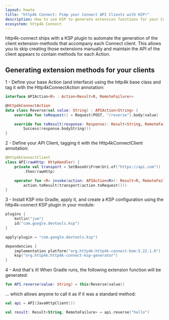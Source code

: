 ```yaml
---
layout: howto
title: "http4k Connect: Pimp your Connect API Clients with KSP!"
description: How to use KSP to generate extension functions for your Connect clients
ecosystem: http4k Connect
---
```


http4k-connect ships with a KSP plugin to automate the generation of the client extension-methods that accompany each Connect client. This allows you to skip creating
those extensions manually and maintain the API of the client appears to contain methods for each Action.

## Generating extension methods for your clients

1 - Define your base Action (and interface) using the http4k base class and tag it with the Http4kConnectAction annotation:

```kotlin
interface APIAction<R> : Action<Result<R, RemoteFailure>>

@Http4kConnectAction
data class Reverse(val value: String) : APIAction<String> {
    override fun toRequest() = Request(POST, "/reverse").body(value)

    override fun toResult(response: Response): Result<String, RemoteFailure> =
        Success(response.bodyString())
}

```

2 - Define your API Client, tagging it with the Http4kConnectClient annotation:

```kotlin
@Http4kConnectClient
class API(rawHttp: HttpHandler) {
    private val transport = SetBaseUriFrom(Uri.of("https://api.com"))
        .then(rawHttp)

    operator fun <R> invoke(action: APIAction<R>): Result<R, RemoteFailure> =
        action.toResult(transport(action.toRequest()))
}
```

3 - Install KSP into Gradle, apply it, and create a KSP configuration using the http4k-connect KSP plugin in your module:

```kotlin
plugins {
    kotlin("jvm") 
    id("com.google.devtools.ksp")
}

apply(plugin = "com.google.devtools.ksp")

dependencies {
    implementation platform("org.http4k:http4k-connect-bom:5.22.1.0")
    ksp("org.http4k:http4k-connect-ksp-generator")
}
```

4 - And that's it! When Gradle runs, the following extension function will be generated:

```kotlin
fun API.reverse(value: String) = this(Reverse(value))
```

... which allows anyone to call it as if it was a standard method:

```kotlin
val api = API(JavaHttpClient())

val result: Result<String, RemoteFailure> = api.reverse("hello")
```
